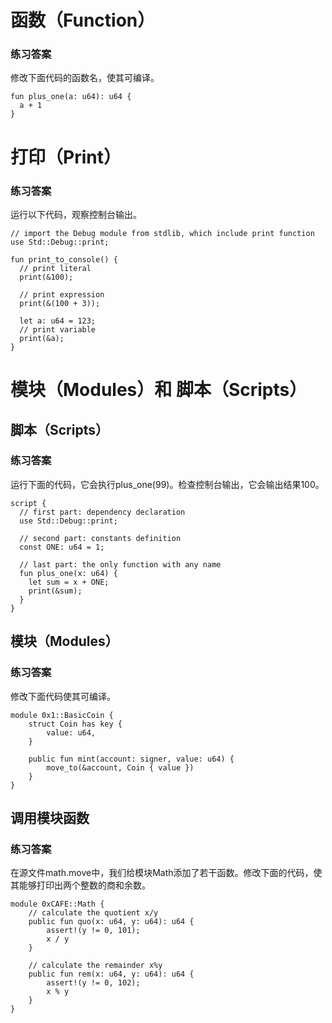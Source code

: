 
# 函数（Function）

### 练习答案 
修改下面代码的函数名，使其可编译。

```
fun plus_one(a: u64): u64 {
  a + 1
}
```
# 打印（Print）
### 练习答案 
运行以下代码，观察控制台输出。

```
// import the Debug module from stdlib, which include print function
use Std::Debug::print;

fun print_to_console() {
  // print literal
  print(&100);

  // print expression
  print(&(100 + 3));

  let a: u64 = 123;
  // print variable
  print(&a);
}
```
# 模块（Modules）和 脚本（Scripts）
## 脚本（Scripts）
### 练习答案 
运行下面的代码，它会执行plus_one(99)。检查控制台输出，它会输出结果100。
```
script {
  // first part: dependency declaration
  use Std::Debug::print;

  // second part: constants definition
  const ONE: u64 = 1;

  // last part: the only function with any name
  fun plus_one(x: u64) {
    let sum = x + ONE;
    print(&sum);
  }
}
```
## 模块（Modules）
### 练习答案 
修改下面代码使其可编译。
```
module 0x1::BasicCoin {
    struct Coin has key {
        value: u64,
    }

    public fun mint(account: signer, value: u64) {
        move_to(&account, Coin { value })
    }
}
```
## 调用模块函数
### 练习答案
在源文件math.move中，我们给模块Math添加了若干函数。修改下面的代码，使其能够打印出两个整数的商和余数。
```
module 0xCAFE::Math {
    // calculate the quotient x/y
    public fun quo(x: u64, y: u64): u64 {
        assert!(y != 0, 101);
        x / y
    }

    // calculate the remainder x%y
    public fun rem(x: u64, y: u64): u64 {
        assert!(y != 0, 102);
        x % y
    }
}
```

